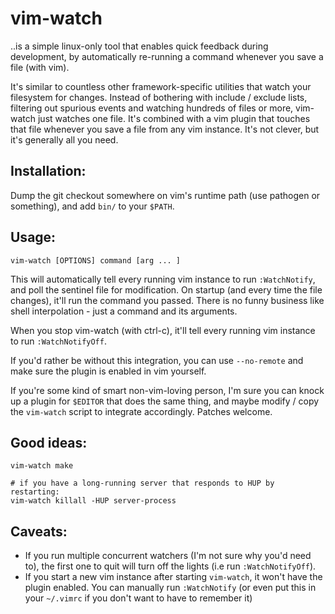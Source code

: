 # vim-watch

..is a simple linux-only tool that enables quick feedback during development, by automatically re-running a command whenever you save a file (with vim).

It's similar to countless other framework-specific utilities that watch your filesystem for changes. Instead of bothering with include / exclude lists, filtering out spurious events and watching hundreds of files or more, vim-watch just watches one file. It's combined with a vim plugin that touches that file whenever you save a file from any vim instance. It's not clever, but it's generally all you need.

## Installation:

Dump the git checkout somewhere on vim's runtime path (use pathogen or something), and add `bin/` to your `$PATH`.

## Usage:

	vim-watch [OPTIONS] command [arg ... ]

This will automatically tell every running vim instance to run `:WatchNotify`, and poll the sentinel file for modification. On startup (and every time the file changes), it'll run the command you passed. There is no funny business like shell interpolation - just a command and its arguments.

When you stop vim-watch (with ctrl-c), it'll tell every running vim instance to run `:WatchNotifyOff`.

If you'd rather be without this integration, you can use `--no-remote` and make sure the plugin is enabled in vim yourself.

If you're some kind of smart non-vim-loving person, I'm sure you can knock up a plugin for `$EDITOR` that does the same thing, and maybe modify / copy the `vim-watch` script to integrate accordingly. Patches welcome.

## Good ideas:

	vim-watch make

	# if you have a long-running server that responds to HUP by restarting:
	vim-watch killall -HUP server-process

## Caveats:

 - If you run multiple concurrent watchers (I'm not sure why you'd need to), the first one to quit will turn off the lights (i.e run `:WatchNotifyOff`).
 - If you start a new vim instance after starting `vim-watch`, it won't have the plugin enabled. You can manually run `:WatchNotify` (or even put this in your `~/.vimrc` if you don't want to have to remember it)
